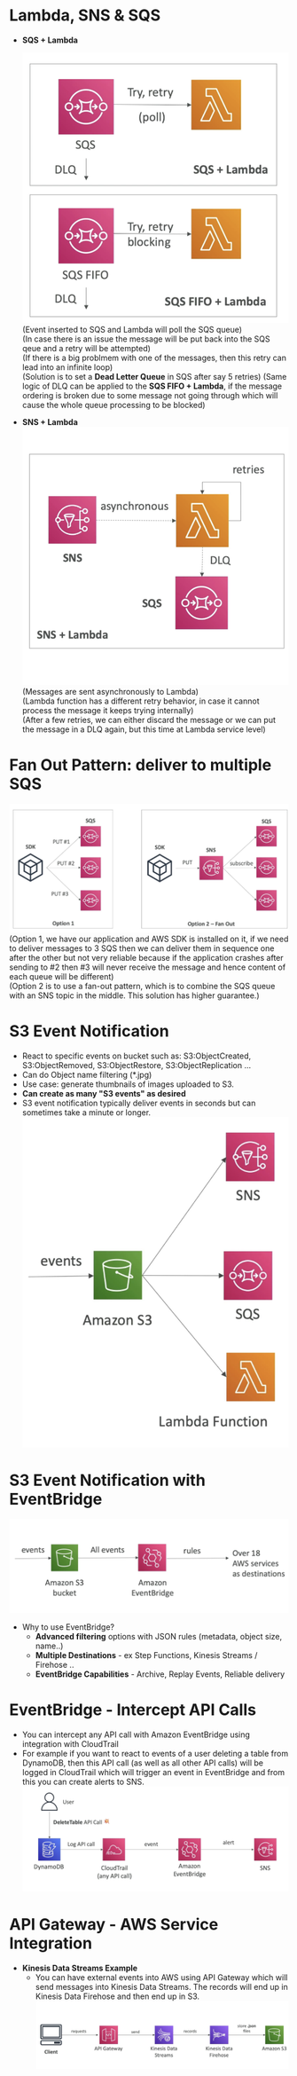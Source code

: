 # Lambda, SNS & SQS

- **SQS + Lambda**

    ![Alt text](images/SQS_DLQ.png)  
    (Event inserted to SQS and Lambda will poll the SQS queue)  
    (In case there is an issue the message will be put back into the SQS qeue and a retry will be attempted)  
    (If there is a big problmem with one of the messages, then this retry can lead into an infinite loop)  
    (Solution is to set a **Dead Letter Queue** in SQS after say 5 retries)
    (Same logic of DLQ can be applied to the **SQS FIFO + Lambda**, if the message ordering is broken due to some message not going through which will cause the whole queue processing to be blocked)  

- **SNS + Lambda**
    ![Alt text](images/SNS_Lambda.png)  
    (Messages are sent asynchronously to Lambda)  
    (Lambda function has a different retry behavior, in case it cannot process the message it keeps trying internally)  
    (After a few retries, we can either discard the message or we can put the message in a DLQ again, but this time at Lambda service level)  

# Fan Out Pattern: deliver to multiple SQS  

![Alt text](images/FanOutPattern.png)   
(Option 1, we have our application and AWS SDK is installed on it, if we need to deliver messages to 3 SQS then we can deliver them in sequence one after the other but not very reliable because if the application crashes after sending to #2 then #3 will never receive the message and hence content of each queue will be different)  
(Option 2 is to use a fan-out pattern, which is to combine the SQS queue with an SNS topic in the middle. This solution has higher guarantee.)

# S3 Event Notification

- React to specific events on bucket such as: S3:ObjectCreated, S3:ObjectRemoved, S3:ObjectRestore, S3:ObjectReplication ...
- Can do Object name filtering (*.jpg)
- Use case: generate thumbnails of images uploaded to S3.
- **Can create as many "S3 events" as desired**
- S3 event notification typically deliver events in seconds but can sometimes take a minute or longer.
![Alt text](images/S3EventNotification.png)

# S3 Event Notification with EventBridge

![Alt text](images/S3EventBridge.png)  

- Why to use EventBridge?
    - **Advanced filtering** options with JSON rules (metadata, object size, name..)
    - **Multiple Destinations** - ex Step Functions, Kinesis Streams / Firehose ..
    - **EventBridge Capabilities** - Archive, Replay Events, Reliable delivery

# EventBridge - Intercept API Calls

- You can intercept any API call with Amazon EventBridge using integration with CloudTrail
- For example if you want to react to events of a user deleting a table from DynamoDB, then this API call (as well as all other API calls) will be logged in CloudTrail which will trigger an event in EventBridge and from this you can create alerts to SNS.
![Alt text](images/EventBridge.png)

# API Gateway - AWS Service Integration

- **Kinesis Data Streams Example**
    - You can have external events into AWS using API Gateway which will send messages into Kinesis Data Streams. The records will end up in Kinesis Data Firehose and then end up in S3.
![Alt text](images/APIGateway.png)